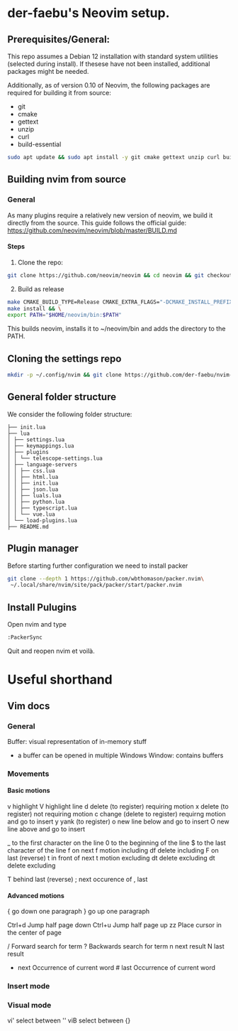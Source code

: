 # der-faebu's Neovim setup.
## Prerequisites/General:
This repo assumes a Debian 12 installation with standard system utilities (selected during install). If thesese have not been installed, additional packages might be needed.

Additionally, as of version 0.10 of Neovim, the following packages are required for building it from source:
- git
- cmake
- gettext
- unzip
- curl
- build-essential

```bash
sudo apt update && sudo apt install -y git cmake gettext unzip curl build-essential
```

## Building nvim from source
### General
As many plugins require a relatively new version of neovim, we build it directly from the source.
This guide follows the official guide: https://github.com/neovim/neovim/blob/master/BUILD.md

#### Steps
1. Clone the repo: 
```bash
git clone https://github.com/neovim/neovim && cd neovim && git checkout release-0.10
```
2. Build as release
```bash
make CMAKE_BUILD_TYPE=Release CMAKE_EXTRA_FLAGS="-DCMAKE_INSTALL_PREFIX=$HOME/neovim" && \
make install && \
export PATH="$HOME/neovim/bin:$PATH"
```
This builds neovim, installs it to ~/neovim/bin and adds the directory to the PATH.

## Cloning the settings repo
```bash
mkdir -p ~/.config/nvim && git clone https://github.com/der-faebu/nvim-config ~/.config/nvim
```

## General folder structure
We consider the following folder structure:
```
├── init.lua
├── lua
│ ├── settings.lua
│ ├── keymappings.lua
│ ├── plugins 
│ │ └── telescope-settings.lua
│ ├── language-servers
│ │ ├── css.lua
│ │ ├── html.lua
│ │ ├── init.lua
│ │ ├── json.lua
│ │ ├── luals.lua
│ │ ├── python.lua
│ │ ├── typescript.lua
│ │ └── vue.lua
│ └── load-plugins.lua
├── README.md
```
## Plugin manager
Before starting further configuration we need to install packer
```bash
git clone --depth 1 https://github.com/wbthomason/packer.nvim\
 ~/.local/share/nvim/site/pack/packer/start/packer.nvim
```

## Install Pulugins
Open nvim and type 
```bash
:PackerSync
```
Quit and reopen nvim et voilà.

# Useful shorthand
## Vim docs
### General
Buffer: visual representation of in-memory stuff
- a buffer can be opened in multiple Windows
Window: contains buffers

### Movements
#### Basic motions
v	highlight
V	highlight line
d	delete (to register) requiring motion
x	delete (to register) not requiring motion
c	change (delete to register) requirng motion and go to insert
y	yank (to register)
o   new line below and go to insert
O   new line above and go to insert

_	to the first character on the line
0	to the beginning of the line
$	to the last character of the line
f <char>	on next <char> 
    <motion>f<char>	motion including <char>
        df<char>	delete including <char>
F <char>	on last <char> (reverse)
t <char>	in front of next <char> 
    <motion>t<char>	motion excluding <char>
        dt<char>	delete excluding <char>
dt<char> delete excluding <char>

T <char>	behind last <char> (reverse) 
;	next occurence of <char>
,	last <char>

#### Advanced motions
{   go down one paragraph
}   go up one paragraph

Ctrl+d  Jump half page down
Ctrl+u  Jump half page up
zz  Place cursor in the center of page

/   Forward search for term
?   Backwards search for term
n   next result
N   last result

*   next Occurrence of current word
\#  last Occurrence of current word

### Insert mode
### Visual mode
vi' select between ''
viB select between {}
